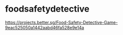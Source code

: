 # foodsafetydetective
https://projects.better.sg/Food-Safety-Detective-Game-9eac525050a1442aabd46fa528e9e14a

